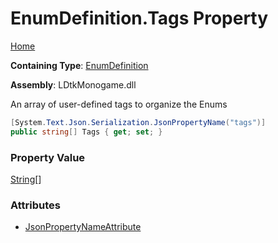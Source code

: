 # EnumDefinition\.Tags Property

[Home](../../../README.md)

**Containing Type**: [EnumDefinition](../README.md)

**Assembly**: LDtkMonogame\.dll

  
An array of user\-defined tags to organize the Enums

```csharp
[System.Text.Json.Serialization.JsonPropertyName("tags")]
public string[] Tags { get; set; }
```

### Property Value

[String](https://docs.microsoft.com/en-us/dotnet/api/system.string)\[\]

### Attributes

* [JsonPropertyNameAttribute](https://docs.microsoft.com/en-us/dotnet/api/system.text.json.serialization.jsonpropertynameattribute)

